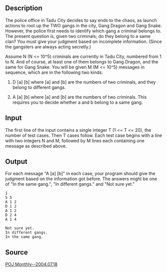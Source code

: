 <h2>Description</h2><p>The police office in Tadu City decides to say ends to the chaos, as launch actions to root up the TWO gangs in the city, Gang Dragon and Gang Snake. However, the police first needs to identify which gang a criminal belongs to. The present question is, given two criminals; do they belong to a same clan? You must give your judgment based on incomplete information. (Since the gangsters are always acting secretly.)
</p>
Assume N (N &lt;= 10^5) criminals are currently in Tadu City, numbered from 1 to N. And of course, at least one of them belongs to Gang Dragon, and the same for Gang Snake. You will be given M (M &lt;= 10^5) messages in sequence, which are in the following two kinds:

1. D [a] [b]
where [a] and [b] are the numbers of two criminals, and they belong to different gangs.

2. A [a] [b]
where [a] and [b] are the numbers of two criminals. This requires you to decide whether a and b belong to a same gang.
<h2>Input</h2><p>The first line of the input contains a single integer T (1 &lt;= T &lt;= 20), the number of test cases. Then T cases follow. Each test case begins with a line with two integers N and M, followed by M lines each containing one message as described above. </p><h2>Output</h2><p>For each message "A [a] [b]" in each case, your program should give the judgment based on the information got before. The answers might be one of "In the same gang.", "In different gangs." and "Not sure yet."</p><pre><code class="language-input1">1
5 5
A 1 2
D 1 2
A 1 2
D 2 4
A 1 4
</code></pre><pre><code class="language-output1">Not sure yet.
In different gangs.
In the same gang.
</code></pre><h2>Source</h2><a href="searchproblem?field=source&amp;key=POJ+Monthly--2004.07.18">POJ Monthly--2004.07.18</a>